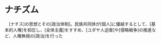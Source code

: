 # ナチズム
　[ナチス]の思想とその[政治体制]。民族共同体が[個人]に優越するとして、[基本的人権]を抑圧し、[全体主義]をすすめ、[ユダヤ人迫害]や[侵略戦争]の推進など、人権無視の[政治]を行った
